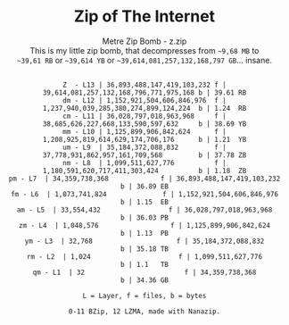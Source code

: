 <div align="center">
  
# Zip of The Internet
Metre Zip Bomb - z.zip
<br>
This is my little zip bomb, that decompresses from `~9,68 MB` to
<br>
`~39,61 RB` or `~39,614 YB` or `~39,614,081,257,132,168,797 GB`... insane.
##
```
Z  - L13 | 36,893,488,147,419,103,232 f | 39,614,081,257,132,168,796,771,975,168 b | 39.61 RB
dm - L12 | 1,152,921,504,606,846,976  f | 1,237,940,039,285,380,274,899,124,224  b | 1.24  RB
cm - L11 | 36,028,797,018,963,968     f | 38,685,626,227,668,133,590,597,632     b | 38.69 YB
mm - L10 | 1,125,899,906,842,624      f | 1,208,925,819,614,629,174,706,176      b | 1.21  YB
um - L9  | 35,184,372,088,832         f | 37,778,931,862,957,161,709,568         b | 37.78 ZB
nm - L8  | 1,099,511,627,776          f | 1,180,591,620,717,411,303,424          b | 1.18  ZB
pm - L7  | 34,359,738,368             f | 36,893,488,147,419,103,232             b | 36.89 EB
fm - L6  | 1,073,741,824              f | 1,152,921,504,606,846,976              b | 1.15  EB
am - L5  | 33,554,432                 f | 36,028,797,018,963,968                 b | 36.03 PB
zm - L4  | 1,048,576                  f | 1,125,899,906,842,624                  b | 1.13  PB
ym - L3  | 32,768                     f | 35,184,372,088,832                     b | 35.18 TB
rm - L2  | 1,024                      f | 1,099,511,627,776                      b | 1.1   TB
qm - L1  | 32                         f | 34,359,738,368                         b | 34.36 GB

L = Layer, f = files, b = bytes
```
```
0-11 BZip, 12 LZMA, made with Nanazip.
```
